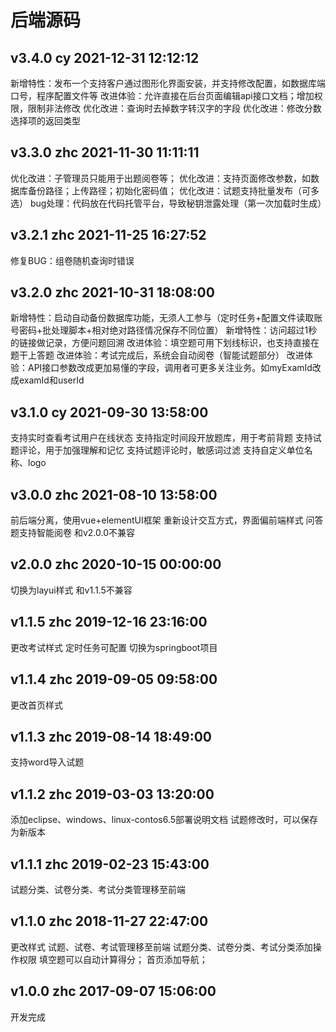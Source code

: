 # 后端源码
## v3.4.0 cy 2021-12-31 12:12:12
新增特性：发布一个支持客户通过图形化界面安装，并支持修改配置，如数据库端口号，程序配置文件等
改进体验：允许直接在后台页面编辑api接口文档；增加权限，限制非法修改
优化改进：查询时去掉数字转汉字的字段
优化改进：修改分数选择项的返回类型

## v3.3.0 zhc 2021-11-30 11:11:11
优化改进：子管理员只能用于出题阅卷等；
优化改进：支持页面修改参数，如数据库备份路径；上传路径；初始化密码值；
优化改进：试题支持批量发布（可多选）
bug处理：代码放在代码托管平台，导致秘钥泄露处理（第一次加载时生成）

## v3.2.1 zhc 2021-11-25 16:27:52
修复BUG：组卷随机查询时错误

## v3.2.0 zhc 2021-10-31 18:08:00
新增特性：启动自动备份数据库功能，无须人工参与（定时任务+配置文件读取账号密码+批处理脚本+相对绝对路径情况保存不同位置）
新增特性：访问超过1秒的链接做记录，方便问题回溯
改进体验：填空题可用下划线标识，也支持直接在题干上答题
改进体验：考试完成后，系统会自动阅卷（智能试题部分）
改进体验：API接口参数改成更加易懂的字段，调用者可更多关注业务。如myExamId改成examId和userId

## v3.1.0 cy 2021-09-30 13:58:00
支持实时查看考试用户在线状态
支持指定时间段开放题库，用于考前背题
支持试题评论，用于加强理解和记忆
支持试题评论时，敏感词过滤
支持自定义单位名称、logo

## v3.0.0 zhc 2021-08-10 13:58:00
前后端分离，使用vue+elementUI框架
重新设计交互方式，界面偏前端样式
问答题支持智能阅卷
和v2.0.0不兼容

## v2.0.0 zhc 2020-10-15 00:00:00
切换为layui样式
和v1.1.5不兼容

## v1.1.5 zhc 2019-12-16 23:16:00
更改考试样式
定时任务可配置
切换为springboot项目

## v1.1.4 zhc 2019-09-05 09:58:00
更改首页样式

## v1.1.3 zhc 2019-08-14 18:49:00
支持word导入试题

## v1.1.2 zhc 2019-03-03 13:20:00
添加eclipse、windows、linux-contos6.5部署说明文档
试题修改时，可以保存为新版本

## v1.1.1 zhc 2019-02-23 15:43:00
试题分类、试卷分类、考试分类管理移至前端

## v1.1.0 zhc 2018-11-27 22:47:00
更改样式
试题、试卷、考试管理移至前端
试题分类、试卷分类、考试分类添加操作权限
填空题可以自动计算得分；
首页添加导航；

## v1.0.0 zhc 2017-09-07 15:06:00
开发完成
